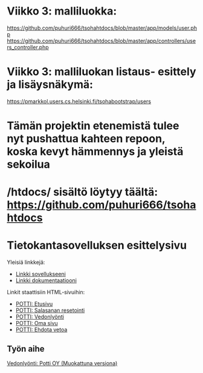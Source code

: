 # Viikko 3: malliluokka:
https://github.com/puhuri666/tsohahtdocs/blob/master/app/models/user.php
https://github.com/puhuri666/tsohahtdocs/blob/master/app/controllers/users_controller.php

# Viikko 3: malliluokan listaus- esittely ja lisäysnäkymä:
https://pmarkkol.users.cs.helsinki.fi/tsohabootstrap/users

# Tämän projektin etenemistä tulee nyt pushattua kahteen repoon, koska kevyt hämmennys ja yleistä sekoilua
# /htdocs/ sisältö löytyy täältä: https://github.com/puhuri666/tsohahtdocs

# Tietokantasovelluksen esittelysivu

Yleisiä linkkejä:

* [Linkki sovellukseeni](https://pmarkkol.users.cs.helsinki.fi/tsohabootstrap/)
* [Linkki dokumentaatiooni](https://github.com/puhuri666/Tsoha-Bootstrap/blob/master/doc/dokumentaatio.pdf)

Linkit staattisiin HTML-sivuihin:
* [POTTI: Etusivu](http://pmarkkol.users.cs.helsinki.fi/tsohabootstrap/etusivu)
* [POTTI: Salasanan resetointi](http://pmarkkol.users.cs.helsinki.fi/tsohabootstrap/passwdreset)
* [POTTI: Vedonlyönti](http://pmarkkol.users.cs.helsinki.fi/tsohabootstrap/vedonlyonti)
* [POTTI: Oma sivu](http://pmarkkol.users.cs.helsinki.fi/tsohabootstrap/omasivu)
* [POTTI: Ehdota vetoa](http://pmarkkol.users.cs.helsinki.fi/tsohabootstrap/ehdotus)


## Työn aihe

[Vedonlyönti: Potti OY (Muokattuna versiona)](http://advancedkittenry.github.io/suunnittelu_ja_tyoymparisto/aiheet/Vedonlyonti.html) 
